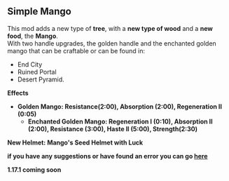 ## **Simple Mango**

This mod adds a new type of  **tree**, with a  **new type of wood**  and a  **new food**, the  **Mango**.  
With two handle upgrades, the golden handle and the enchanted golden mango that can be craftable or can be found in:

-   End City
-   Ruined Portal
-   Desert Pyramid.

**Effects**

-   **Golden Mango: Resistance(2:00), Absorption (2:00), Regeneration II (0:05)**
    -   **Enchanted Golden Mango: Regeneration I (0:10), Absorption II (2:00), Resistance (3:00), Haste II (5:00), Strength(2:30)**

**New Helmet:  **Mango's Seed Helmet**  with  **Luck****

**if you have any suggestions or have found an error you can go [**here**](https://github.com/anviaan/SimpleMango/issues)**

**1.17.1 coming soon**
